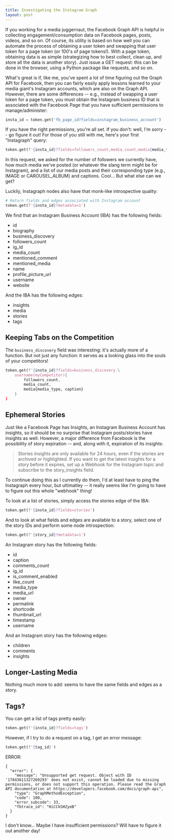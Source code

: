 ```yaml
---
title: Investigating the Instagram Graph
layout: post
---
```


If you working for a media juggernaut, the Facebook Graph API is helpful in collecting engagement/consumption data on 
Facebook pages, posts, videos, and so on.  Of course, its utility is based on how well you can automate the process of 
obtaining a user token and swapping that user token for a page token (or 100's of page tokens!).  With a page token,
obtaining data is as simple (strategizing how to best collect, clean up, and store all the data is another story).  Just
issue a GET request: this can be done in the browser, using a Python package like requests, and so on.  

What's great is if, like me, you've spent a lot of time figuring out the Graph API for Facebook, then you 
can fairly easily apply lessons learned to your media giant's Instagram accounts, which are also on the Graph 
API.  However, there are some differences -- e.g., instead of swapping a user token for a page token, you must
obtain the Instagram business ID that is associated with the Facebook Page that you have sufficient permissions
to manage/administer:

```python
insta_id = token.get('fb_page_id?fields=instagram_business_account')
```

If you have the right permissions, you're all set.  If you don't: well, I'm sorry -- go figure it out!  For
those of you still with me, here's your first "Instagraph" query:

```python
token.get(f'{insta_id}?fields=followers_count,media_count,media{media_type,caption}')
```

In this request, we asked for the number of followers we currently have, how much media we've posted (or
whatever the slang term might be for Instagram), and a list of our media posts and their corresponding type (e.g.,
IMAGE or CAROUSEL_ALBUM) and captions.  Cool... But what else can we get?

Luckily, Instagraph nodes also have that monk-like introspective quality:

```python
# Return fields and edges associated with Instagram account
token.get(f'{insta_id}?metadata=1')
```

We find that an Instagram Business Account (IBA) has the following fields:
* id
* biography
* business_discovery
* followers_count
* ig_id
* media_count
* mentioned_comment
* mentioned_media
* name
* profile_picture_url
* username
* website

And the IBA has the following edges:
* insights
* media
* stories
* tags

## Keeping Tabs on the Competition
The `business_discovery` field was interesting: it's actually more of a function.  But not just any
function: it serves as a looking glass into the souls of your competitors!

```python
token.get(f'{insta_id}?fields=business_discovery.\
    username(myCompetitor){
        followers_count,
        media_count,
        media{media_type, caption}
    }
)
```

## Ephemeral Stories
Just like a Facebook Page has Insights, an Instagram Business Account has insights, so it should be no surprise
that Instagram posts/stories have insights as well. However, a major difference from Facebook is the 
possibility of story expiration -- and, along with it, expiration of its insights:

> Stories insights are only available for 24 hours, even if the stories are archived or highlighted. If
> you want to get the latest insights for a story before it expires, set up a Webhook for the Instagram
> topic and subscribe to the story_insights field.

To continue doing this as I currently do them, I'd at least have to ping the Instagraph every hour, but 
ultimatley -- it really seems like I'm going to have to figure out this whole "webhook" thing!

To look at a list of stories, simply access the stories edge of the IBA:

```python
token.get(f'{insta_id}?fields=stories')
```

And to look at what fields and edges are available to a story, select one of the story IDs and
perform some node introspection:

```python
token.get(f'{story_id}?metadata=1')
```

An Instagram story has the following fields:
* id
* caption
* comments_count
* ig_id
* is_comment_enabled
* like_count
* media_type
* media_url
* owner
* permalink
* shortcode
* thumbnail_url
* timestamp
* username

And an Instagram story has the following edges:
* children
* comments
* insights

## Longer-Lasting Media
Nothing much more to add: seems to have the same fields and edges as a story.

## Tags?
You can get a list of tags pretty easily:
```python
token.get(f'{insta_id}?fields=tags')
```

However, if I try to do a request on a tag, I get an error message:
```python
token.get(f'{tag_id}')
```

ERROR:
```
{
  "error": {
    "message": "Unsupported get request. Object with ID '17843611327269293' does not exist, cannot be loaded due to missing permissions, or does not support this operation. Please read the Graph API documentation at https://developers.facebook.com/docs/graph-api",
    "type": "GraphMethodException",
    "code": 100,
    "error_subcode": 33,
    "fbtrace_id": "HiCCkSHZyeB"
  }
}
```

I don't know... Maybe I have insufficient permissions? Will have to figure it out another day!

